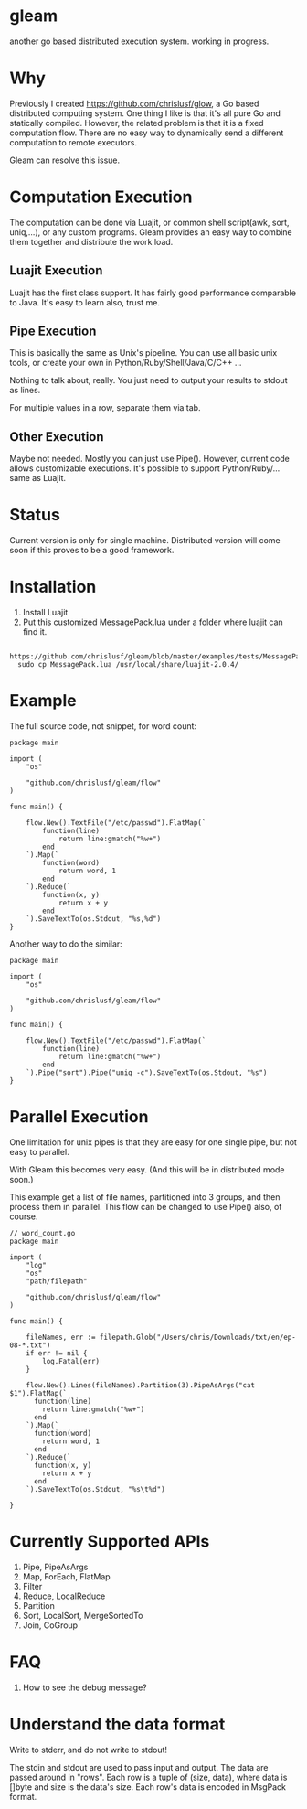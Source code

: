 # gleam
another go based distributed execution system. working in progress.

# Why
Previously I created https://github.com/chrislusf/glow, a Go based distributed computing system. One thing I like is that 
it's all pure Go and statically compiled. However, the related problem is that it is a fixed computation flow. 
There are no easy way to dynamically send a different computation to remote executors.

Gleam can resolve this issue. 

# Computation Execution
The computation can be done via Luajit, or common shell script(awk, sort, uniq,...), or any custom programs. Gleam provides an easy way to combine them together and distribute the work load.

## Luajit Execution
Luajit has the first class support. It has fairly good performance comparable to Java.
It's easy to learn also, trust me.

## Pipe Execution
This is basically the same as Unix's pipeline. You can use all basic unix tools, or create your own in Python/Ruby/Shell/Java/C/C++ ...

Nothing to talk about, really. You just need to output your results to stdout as lines.

For multiple values in a row, separate them via tab.

## Other Execution
Maybe not needed. Mostly you can just use Pipe(). However, current code allows customizable executions.
It's possible to support Python/Ruby/... same as Luajit.

# Status
Current version is only for single machine. Distributed version will come soon if this proves to be a good framework.

# Installation
1. Install Luajit
2. Put this customized MessagePack.lua under a folder where luajit can find it.
```
  https://github.com/chrislusf/gleam/blob/master/examples/tests/MessagePack.lua
  sudo cp MessagePack.lua /usr/local/share/luajit-2.0.4/
```
# Example

The full source code, not snippet, for word count:
```
package main

import (
	"os"

	"github.com/chrislusf/gleam/flow"
)

func main() {

	flow.New().TextFile("/etc/passwd").FlatMap(`
		function(line)
			return line:gmatch("%w+")
		end
	`).Map(`
		function(word)
			return word, 1
		end
	`).Reduce(`
		function(x, y)
			return x + y
		end
	`).SaveTextTo(os.Stdout, "%s,%d")
}

```

Another way to do the similar:
```
package main

import (
	"os"

	"github.com/chrislusf/gleam/flow"
)

func main() {

	flow.New().TextFile("/etc/passwd").FlatMap(`
		function(line)
			return line:gmatch("%w+")
		end
	`).Pipe("sort").Pipe("uniq -c").SaveTextTo(os.Stdout, "%s")
}

```


# Parallel Execution
One limitation for unix pipes is that they are easy for one single pipe, but not easy to parallel.

With Gleam this becomes very easy. (And this will be in distributed mode soon.)

This example get a list of file names, partitioned into 3 groups, and then process them in parallel.
This flow can be changed to use Pipe() also, of course.

```
// word_count.go
package main

import (
	"log"
	"os"
	"path/filepath"

	"github.com/chrislusf/gleam/flow"
)

func main() {

	fileNames, err := filepath.Glob("/Users/chris/Downloads/txt/en/ep-08-*.txt")
	if err != nil {
		log.Fatal(err)
	}

	flow.New().Lines(fileNames).Partition(3).PipeAsArgs("cat $1").FlatMap(`
      function(line)
        return line:gmatch("%w+")
      end
    `).Map(`
      function(word)
        return word, 1
      end
    `).Reduce(`
      function(x, y)
        return x + y
      end
    `).SaveTextTo(os.Stdout, "%s\t%d")

}

```

# Currently Supported APIs
1. Pipe, PipeAsArgs
2. Map, ForEach, FlatMap
3. Filter
4. Reduce, LocalReduce
5. Partition
6. Sort, LocalSort, MergeSortedTo
7. Join, CoGroup


# FAQ
1. How to see the debug message?

# Understand the data format
Write to stderr, and do not write to stdout!

The stdin and stdout are used to pass input and output. The data are passed around in "rows". Each row is a tuple of
(size, data), where data is []byte and size is the data's size. Each row's data is encoded in MsgPack format.

